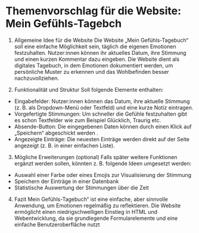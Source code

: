 # Themenvorschlag für die Website: Mein Gefühls-Tagebch

1. Allgemeine Idee für die Website
Die Website „Mein Gefühls-Tagebuch“ soll eine einfache Möglichkeit sein, täglich die eigenen Emotionen festzuhalten. Nutzer:innen können ihr
aktuelles Datum, ihre Stimmung und einen kurzen Kommentar dazu eingeben. Die Website dient als digitales Tagebuch, in dem Emotionen dokumentiert
werden, um persönliche Muster zu erkennen und das Wohlbefinden besser nachzuvollziehen.

2. Funktionalität und Struktur
Soll folgende Elemente enthalten:
- Eingabefelder: Nutzer:innen können das Datum, ihre aktuelle Stimmung (z. B. als Dropdown-Menü oder Textfeld) und eine kurze Notiz eintragen.
- Vorgefertigte Stimmungen: Um schneller die Gefühle festzuhalten gibt es schon Textfelder wie zum Beispiel Glücklich, Traurig etc.
- Absende-Button: Die eingegebenen Daten können durch einen Klick auf „Speichern“ abgeschickt werden .
- Angezeigte Einträge: Die neuesten Einträge werden direkt auf der Seite angezeigt (z. B. in einer einfachen Liste).

3. Mögliche Erweiterungen (optional)
Falls später weitere Funktionen ergänzt werden sollen, könnten z. B. folgende Ideen umgesetzt werden:
- Auswahl einer Farbe oder eines Emojis zur Visualisierung der Stimmung
- Speichern der Einträge in einer Datenbank
- Statistische Auswertung der Stimmungen über die Zeit

4. Fazit
Mein Gefühls-Tagebuch“ ist eine einfache, aber sinnvolle Anwendung, um Emotionen regelmäßig zu reflektieren. Die Website ermöglicht einen
niedrigschwelligen Einstieg in HTML und Webentwicklung, da sie grundlegende Formularelemente und eine einfache Benutzeroberfläche nutzt
